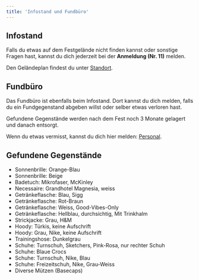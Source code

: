 ```yaml
---
title: 'Infostand und Fundbüro'
---
```


Infostand 
---------

Falls du etwas auf dem Festgelände nicht finden kannst oder sonstige Fragen hast,
kannst du dich jederzeit bei der **Anmeldung (Nr. 11)** melden.

Den Geländeplan findest du unter [Standort](/turnbetrieb/standort).


Fundbüro
--------

Das Fundbüro ist ebenfalls beim Infostand.
Dort kannst du dich melden,
falls du ein Fundgegenstand abgeben willst oder selber etwas verloren hast.

Gefundene Gegenstände werden nach dem Fest noch 3 Monate gelagert und danach entsorgt.

Wenn du etwas vermisst, kannst du dich hier melden: [Personal](/contact/personal).


Gefundene Gegenstände
--------------------

* Sonnenbrille: Orange-Blau
* Sonnenbrille: Beige
* Badetuch: Mikrofaser, McKinley
* Necessaire: Grandhotel Magnesia, weiss
* Getränkeflasche: Blau, Sigg
* Getränkeflasche: Rot-Braun
* Getränkeflasche: Weiss, Good-Vibes-Only
* Getränkeflasche: Hellblau, durchsichtig, Mit Trinkhalm
* Strickjacke: Grau, H&M
* Hoody: Türkis, keine Aufschrift
* Hoody: Grau, Nike, keine Aufschrift
* Trainingshose: Dunkelgrau
* Schuhe: Turnschuh, Sketchers, Pink-Rosa, nur rechter Schuh
* Schuhe: Blaue Crocs
* Schuhe: Turnschuh, Nike, Blau
* Schuhe: Freizeitschuh, Nike, Grau-Weiss
* Diverse Mützen (Basecaps)
